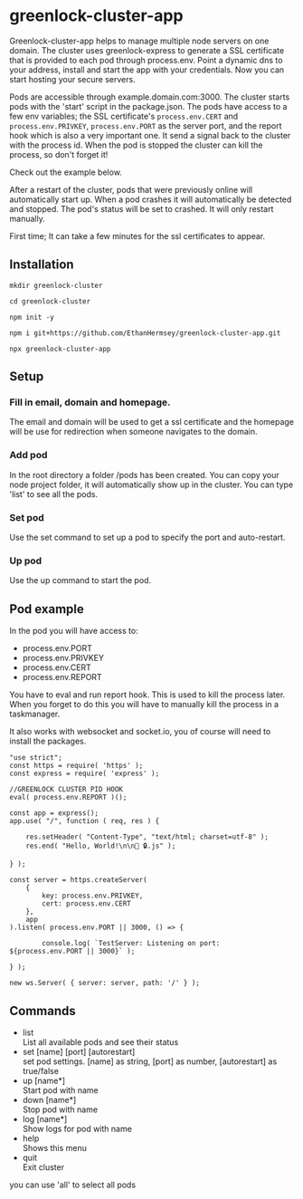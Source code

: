 
# greenlock-cluster-app
Greenlock-cluster-app helps to manage multiple node servers on one domain. 
The cluster uses greenlock-express to generate a SSL certificate that is provided 
to each pod through process.env.
Point a dynamic dns to your address, install and start the app with your credentials.
Now you can start hosting your secure servers.



Pods are accessible through example.domain.com:3000. The cluster starts pods with the
'start' script in the package.json.
The pods have access to a few env variables; the SSL certificate's `process.env.CERT`
and `process.env.PRIVKEY`, `process.env.PORT` as the server port, and the report hook
which is also a very important one. It send a signal back to the cluster with the 
process id. When the pod is stopped the cluster can kill the process, so don't forget it!


Check out the example below.

After a restart of the cluster, pods that were previously online will automatically 
start up. When a pod crashes it will automatically be detected and stopped. The pod's
status will be set to crashed. It will only restart manually.



First time; It can take a few minutes for the ssl certificates to appear.



## Installation

`mkdir greenlock-cluster`

`cd greenlock-cluster`

`npm init -y`

`npm i git+https://github.com/EthanHermsey/greenlock-cluster-app.git`

`npx greenlock-cluster-app`


## Setup

### Fill in email, domain and homepage. 
The email and domain will be used to get a ssl certificate and the homepage 
will be use for redirection when someone navigates to the domain.

### Add pod
In the root directory a folder /pods has been created. You can copy your node
project folder, it will automatically show up in the cluster.
You can type 'list' to see all the pods.

### Set pod
Use the set command to set up a pod to specify the port and auto-restart.

### Up pod
Use the up command to start the pod.


## Pod example
In the pod you will have access to:
- process.env.PORT
- process.env.PRIVKEY
- process.env.CERT
- process.env.REPORT

You have to eval and run report hook. This is used to kill the process later.
When you forget to do this you will have to manually kill the process in 
a taskmanager.

It also works with websocket and socket.io, you of course will need to install 
the packages.

```
"use strict";
const https = require( 'https' );
const express = require( 'express' );

//GREENLOCK CLUSTER PID HOOK
eval( process.env.REPORT )();

const app = express();
app.use( "/", function ( req, res ) {

	res.setHeader( "Content-Type", "text/html; charset=utf-8" );
	res.end( "Hello, World!\n\n💚 🔒.js" );

} );

const server = https.createServer(
	{
		key: process.env.PRIVKEY,
		cert: process.env.CERT
	},
	app
).listen( process.env.PORT || 3000, () => {

		console.log( `TestServer: Listening on port: ${process.env.PORT || 3000}` );

} );

new ws.Server( { server: server, path: '/' } );
```


## Commands

- list                              
    List all available pods and see their status
- set  [name] [port] [autorestart]  
    set pod settings. [name] as string, [port] as number, [autorestart] as true/false
- up   [name*]                      
    Start pod with name
- down [name*]                      
    Stop pod with name
- log  [name*]                      
    Show logs for pod with name
- help                              
    Shows this menu
- quit                              
    Exit cluster


you can use 'all' to select all pods
